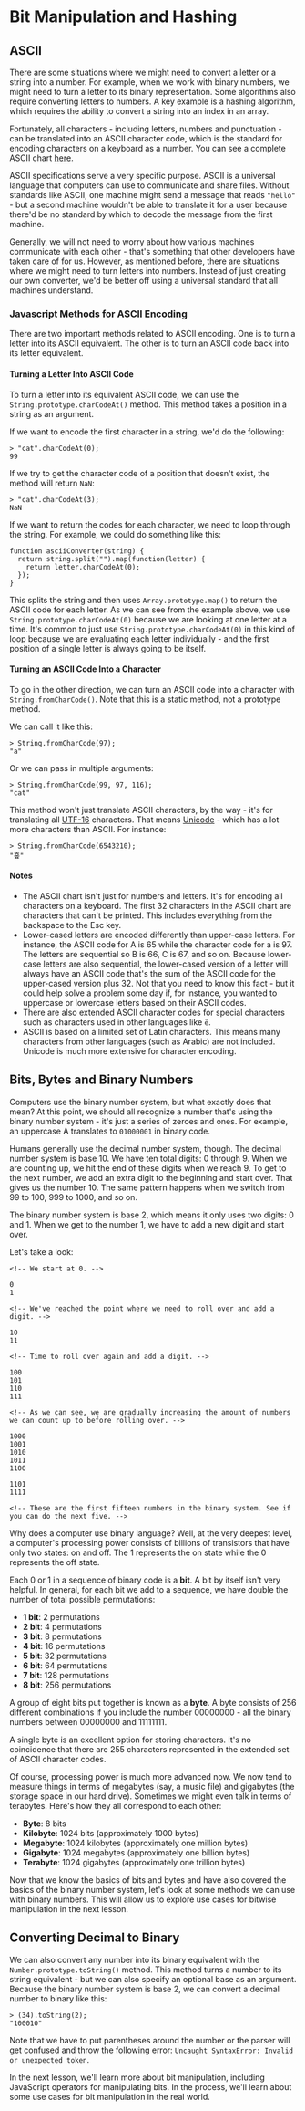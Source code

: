 # Bit Manipulation and Hashing
## ASCII
There are some situations where we might need to convert a letter or a string into a number. For example, when we work with binary numbers, we might need to turn a letter to its binary representation. Some algorithms also require converting letters to numbers. A key example is a hashing algorithm, which requires the ability to convert a string into an index in an array.

Fortunately, all characters - including letters, numbers and punctuation - can be translated into an ASCII character code, which is the standard for encoding characters on a keyboard as a number. You can see a complete ASCII chart [here](https://www.ascii-code.com/).

ASCII specifications serve a very specific purpose. ASCII is a universal language that computers can use to communicate and share files. Without standards like ASCII, one machine might send a message that reads `"hello"` - but a second machine wouldn't be able to translate it for a user because there'd be no standard by which to decode the message from the first machine.

Generally, we will not need to worry about how various machines communicate with each other - that's something that other developers have taken care of for us. However, as mentioned before, there are situations where we might need to turn letters into numbers. Instead of just creating our own converter, we'd be better off using a universal standard that all machines understand.

### Javascript Methods for ASCII Encoding
There are two important methods related to ASCII encoding. One is to turn a letter into its ASCII equivalent. The other is to turn an ASCII code back into its letter equivalent.

#### Turning a Letter Into ASCII Code
To turn a letter into its equivalent ASCII code, we can use the `String.prototype.charCodeAt()` method. This method takes a position in a string as an argument.

If we want to encode the first character in a string, we'd do the following:

```
> "cat".charCodeAt(0);
99
```

If we try to get the character code of a position that doesn't exist, the method will return `NaN`:

```
> "cat".charCodeAt(3);
NaN
```

If we want to return the codes for each character, we need to loop through the string. For example, we could do something like this:

```
function asciiConverter(string) {
  return string.split("").map(function(letter) {
    return letter.charCodeAt(0);
  });
}
```

This splits the string and then uses `Array.prototype.map()` to return the ASCII code for each letter. As we can see from the example above, we use `String.prototype.charCodeAt(0)` because we are looking at one letter at a time. It's common to just use `String.prototype.charCodeAt(0)` in this kind of loop because we are evaluating each letter individually - and the first position of a single letter is always going to be itself.

#### Turning an ASCII Code Into a Character
To go in the other direction, we can turn an ASCII code into a character with `String.fromCharCode()`. Note that this is a static method, not a prototype method.

We can call it like this:

```
> String.fromCharCode(97);
"a"
```

Or we can pass in multiple arguments:

```
> String.fromCharCode(99, 97, 116);
"cat"
```

This method won't just translate ASCII characters, by the way - it's for translating all [UTF-16](https://en.wikipedia.org/wiki/UTF-16/) characters. That means [Unicode](https://www.unicode.org/standard/WhatIsUnicode.html/) - which has a lot more characters than ASCII. For instance:

```
> String.fromCharCode(6543210);
"흪"
```

#### Notes
* The ASCII chart isn't just for numbers and letters. It's for encoding all characters on a keyboard. The first 32 characters in the ASCII chart are characters that can't be printed. This includes everything from the backspace to the Esc key.
* Lower-cased letters are encoded differently than upper-case letters. For instance, the ASCII code for A is 65 while the character code for a is 97. The letters are sequential so B is 66, C is 67, and so on. Because lower-case letters are also sequential, the lower-cased version of a letter will always have an ASCII code that's the sum of the ASCII code for the upper-cased version plus 32. Not that you need to know this fact - but it could help solve a problem some day if, for instance, you wanted to uppercase or lowercase letters based on their ASCII codes.
* There are also extended ASCII character codes for special characters such as characters used in other languages like `ë`.
* ASCII is based on a limited set of Latin characters. This means many characters from other languages (such as Arabic) are not included. Unicode is much more extensive for character encoding.


## Bits, Bytes and Binary Numbers
Computers use the binary number system, but what exactly does that mean? At this point, we should all recognize a number that's using the binary number system - it's just a series of zeroes and ones. For example, an uppercase A translates to `01000001` in binary code.

Humans generally use the decimal number system, though. The decimal number system is base 10. We have ten total digits: 0 through 9. When we are counting up, we hit the end of these digits when we reach 9. To get to the next number, we add an extra digit to the beginning and start over. That gives us the number 10. The same pattern happens when we switch from 99 to 100, 999 to 1000, and so on.

The binary number system is base 2, which means it only uses two digits: 0 and 1. When we get to the number 1, we have to add a new digit and start over.

Let's take a look:

```
<!-- We start at 0. -->

0
1

<!-- We've reached the point where we need to roll over and add a digit. -->

10
11

<!-- Time to roll over again and add a digit. -->

100
101
110
111

<!-- As we can see, we are gradually increasing the amount of numbers we can count up to before rolling over. -->

1000
1001
1010
1011
1100

1101
1111

<!-- These are the first fifteen numbers in the binary system. See if you can do the next five. -->
```

Why does a computer use binary language? Well, at the very deepest level, a computer's processing power consists of billions of transistors that have only two states: on and off. The 1 represents the on state while the 0 represents the off state. 

Each 0 or 1 in a sequence of binary code is a **bit**. A bit by itself isn't very helpful. In general, for each bit we add to a sequence, we have double the number of total possible permutations:
* **1 bit**: 2 permutations
* **2 bit**: 4 permutations
* **3 bit**: 8 permutations
* **4 bit**: 16 permutations
* **5 bit**: 32 permutations
* **6 bit**: 64 permutations
* **7 bit**: 128 permutations
* **8 bit**: 256 permutations

A group of eight bits put together is known as a **byte**. A byte consists of 256 different combinations if you include the number 00000000 - all the binary numbers between 00000000 and 11111111.

A single byte is an excellent option for storing characters. It's no coincidence that there are 255 characters represented in the extended set of ASCII character codes. 

Of course, processing power is much more advanced now. We now tend to measure things in terms of megabytes (say, a music file) and gigabytes (the storage space in our hard drive). Sometimes we might even talk in terms of terabytes. Here's how they all correspond to each other:
* **Byte**: 8 bits
* **Kilobyte**: 1024 bits (approximately 1000 bytes)
* **Megabyte**: 1024 kilobytes (approximately one million bytes)
* **Gigabyte**: 1024 megabytes (approximately one billion bytes)
* **Terabyte**: 1024 gigabytes (approximately one trillion bytes)

Now that we know the basics of bits and bytes and have also covered the basics of the binary number system, let's look at some methods we can use with binary numbers. This will allow us to explore use cases for bitwise manipulation in the next lesson.

## Converting Decimal to Binary
We can also convert any number into its binary equivalent with the `Number.prototype.toString()` method. This method turns a number to its string equivalent - but we can also specify an optional base as an argument. Because the binary number system is base 2, we can convert a decimal number to binary like this:

```
> (34).toString(2);
"100010"
```

Note that we have to put parentheses around the number or the parser will get confused and throw the following error: `Uncaught SyntaxError: Invalid or unexpected token`.

In the next lesson, we'll learn more about bit manipulation, including JavaScript operators for manipulating bits. In the process, we'll learn about some use cases for bit manipulation in the real world.
